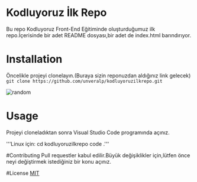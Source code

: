 # Kodluyoruz İlk Repo
Bu repo Kodluyoruz Front-End Eğitiminde oluşturduğumuz ilk repo.İçerisinde bir adet README dosyası,bir adet de index.html barındırıyor.

# Installation
Öncelikle projeyi clonelayın.(Buraya sizin reponuzdan aldığınız link gelecek)
`git clone https://github.com/unveralp/kodluyoruzilkrepo.git`

![random](https://github.com/unveralp/kodluyoruzilkrepo/blob/main/repo.jpg)

# Usage
Projeyi cloneladıktan sonra Visual Studio Code programında açınız.

'''Linux için:
cd kodluyoruzilkrepo
code .'''

#Contributing
Pull requestler kabul edilir.Büyük değişiklikler için,lütfen önce neyi değiştirmek istediğiniz bir konu açınız.

#License
[MIT](https://opensource.org/licenses/MIT)
